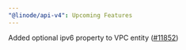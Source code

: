 ```yaml
---
"@linode/api-v4": Upcoming Features
---
```


Added optional ipv6 property to VPC entity ([#11852](https://github.com/linode/manager/pull/11852))
